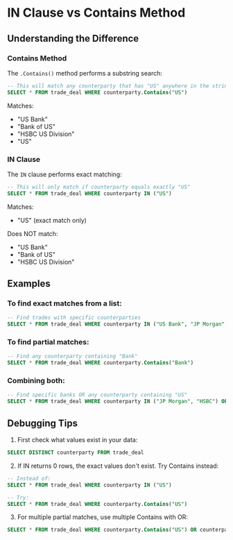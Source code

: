 # IN Clause vs Contains Method

## Understanding the Difference

### Contains Method
The `.Contains()` method performs a substring search:
```sql
-- This will match any counterparty that has "US" anywhere in the string
SELECT * FROM trade_deal WHERE counterparty.Contains("US")
```
Matches:
- "US Bank"
- "Bank of US"  
- "HSBC US Division"
- "US"

### IN Clause
The `IN` clause performs exact matching:
```sql
-- This will only match if counterparty equals exactly "US"
SELECT * FROM trade_deal WHERE counterparty IN ("US")
```
Matches:
- "US" (exact match only)

Does NOT match:
- "US Bank"
- "Bank of US"
- "HSBC US Division"

## Examples

### To find exact matches from a list:
```sql
-- Find trades with specific counterparties
SELECT * FROM trade_deal WHERE counterparty IN ("US Bank", "JP Morgan", "HSBC")
```

### To find partial matches:
```sql
-- Find any counterparty containing "Bank"
SELECT * FROM trade_deal WHERE counterparty.Contains("Bank")
```

### Combining both:
```sql
-- Find specific banks OR any counterparty containing "US"
SELECT * FROM trade_deal WHERE counterparty IN ("JP Morgan", "HSBC") OR counterparty.Contains("US")
```

## Debugging Tips

1. First check what values exist in your data:
```sql
SELECT DISTINCT counterparty FROM trade_deal
```

2. If IN returns 0 rows, the exact values don't exist. Try Contains instead:
```sql
-- Instead of:
SELECT * FROM trade_deal WHERE counterparty IN ("US")

-- Try:
SELECT * FROM trade_deal WHERE counterparty.Contains("US")
```

3. For multiple partial matches, use multiple Contains with OR:
```sql
SELECT * FROM trade_deal WHERE counterparty.Contains("US") OR counterparty.Contains("UK")
```